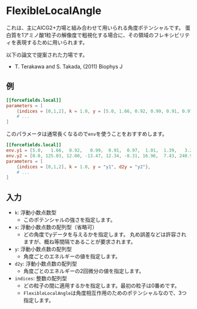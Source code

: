 # FlexibleLocalAngle

これは、主にAICG2+力場と組み合わせて用いられる角度ポテンシャルです。
蛋白質を1アミノ酸1粒子の解像度で粗視化する場合に、その領域のフレキシビリティを表現するために用いられます。

以下の論文で提案された力場です。

- T. Terakawa and S. Takada, (2011) Biophys J 

## 例

```toml
[[forcefields.local]]
parameters = [
    {indices = [0,1,2], k = 1.0, y = [5.0, 1.66, 0.92, 0.99, 0.91, 0.97, 1.01, 1.39, 3.23, 10.0], d2y = [0.0, 125.03,  12.00, -13.47,  12.34,  -8.31,  16.96,   7.43, 240.91, 0.0]},
    # ...
]
```

このパラメータは通常長くなるので`env`を使うことをおすすめします。

```toml
[[forcefields.local]]
env.y1 = [5.0,   1.66,  0.92,   0.99,  0.91,  0.97,  1.01,  1.39,   3.23, 10.0]
env.y2 = [0.0, 125.03, 12.00, -13.47, 12.34, -8.31, 16.96,  7.43, 240.91,  0.0]
parameters = [
    {indices = [0,1,2], k = 1.0, y = "y1", d2y = "y2"},
    # ...
]
```

## 入力

- `k`: 浮動小数点数型
  - このポテンシャルの強さを指定します。
- `x`: 浮動小数点数の配列型（省略可）
  - どの角度でyデータを与えるかを指定します。
    丸め誤差などは許容されますが、概ね等間隔であることが要求されます。
- `y`: 浮動小数点数の配列型
  - 角度ごとのエネルギーの値を指定します。
- `d2y`: 浮動小数点数の配列型
  - 角度ごとのエネルギーの2回微分の値を指定します。
- `indices`: 整数の配列型
  - どの粒子の間に適用するかを指定します。最初の粒子は0番めです。
  - `FlexibleLocalAngle`は角度相互作用のためのポテンシャルなので、3つ指定します。
